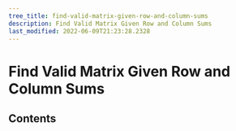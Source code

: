 ```yaml
---
tree_title: find-valid-matrix-given-row-and-column-sums
description: Find Valid Matrix Given Row and Column Sums
last_modified: 2022-06-09T21:23:28.2328
---
```


# Find Valid Matrix Given Row and Column Sums

## Contents
